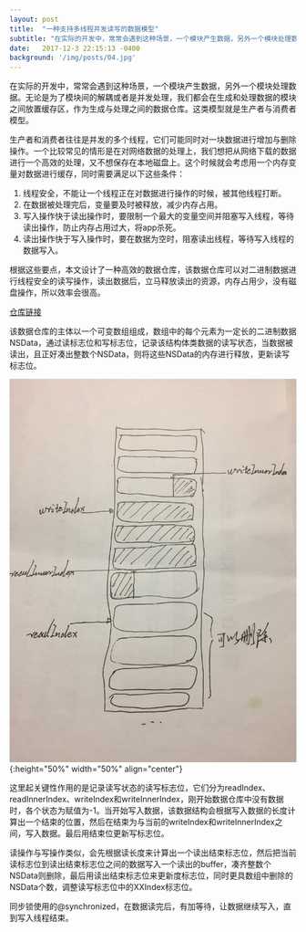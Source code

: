 ```yaml
---
layout: post
title:  "一种支持多线程并发读写的数据模型"
subtitle: "在实际的开发中，常常会遇到这种场景，一个模块产生数据，另外一个模块处理数据。无论是为了模块间的解耦或者是并发处理。"
date:   2017-12-3 22:15:13 -0400
background: '/img/posts/04.jpg'
---
```


在实际的开发中，常常会遇到这种场景，一个模块产生数据，另外一个模块处理数据。无论是为了模块间的解耦或者是并发处理，我们都会在生成和处理数据的模块之间放置缓存区，作为生成与处理之间的数据仓库。这类模型就是生产者与消费者模型。

生产者和消费者往往是并发的多个线程，它们可能同时对一块数据进行增加与删除操作。一个比较常见的情形是在对网络数据的处理上，我们想把从网络下载的数据进行一个高效的处理，又不想保存在本地磁盘上。这个时候就会考虑用一个内存变量对数据进行缓存，同时需要满足以下这些条件：

  1. 线程安全，不能让一个线程正在对数据进行操作的时候，被其他线程打断。
  2. 在数据被处理完后，变量要及时被释放，减少内存占用。
  3. 写入操作快于读出操作时，要限制一个最大的变量空间并阻塞写入线程，等待读出操作，防止内存占用过大，将app杀死。
  4. 读出操作快于写入操作时，要在数据为空时，阻塞读出线程，等待写入线程的数据写入。

根据这些要点，本文设计了一种高效的数据仓库，该数据仓库可以对二进制数据进行线程安全的读写操作，读出数据后，立马释放读出的资源，内存占用少，没有磁盘操作，所以效率会很高。

[仓库链接](https://github.com/AirChen/NetworkStream)

该数据仓库的主体以一个可变数组组成，数组中的每个元素为一定长的二进制数据NSData，通过读标志位和写标志位，记录该结构体类数据的读写状态，当数据被读出，且正好凑出整数个NSData，则将这些NSData的内存进行释放，更新读写标志位。

![](/img1/struct.JPG){:height="50%" width="50%" align="center"}

这里起关键性作用的是记录读写状态的读写标志位，它们分为readIndex、readInnerIndex、writeIndex和writeInnerIndex，刚开始数据仓库中没有数据时，各个状态为赋值为-1。当开始写入数据，该数据结构会根据写入数据的长度计算出一个结束的位置，然后在结束为与当前的writeIndex和writeInnerIndex之间，写入数据。最后用结束位更新写标志位。

读操作与写操作类似，会先根据读长度来计算出一个读出结束标志位，然后把当前读标志位到读出结束标志位之间的数据写入一个读出的buffer，凑齐整数个NSData则删除，最后用读出结束标志位来更新度标志位，同时更具数组中删除的NSData个数，调整读写标志位中的XXIndex标志位。

同步锁使用的@synchronized，在数据读完后，有加等待，让数据继续写入，直到写入线程结束。
